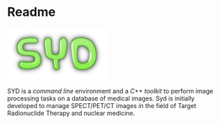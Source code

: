 # Readme

![syd](images/logo-syd.png "SYD")


SYD is a *command line* environment and a *C++ toolkit* to perform image processing tasks on a database of medical images. Syd is initially developed to manage SPECT/PET/CT images in the field of Target Radionuclide Therapy and nuclear medicine. 
